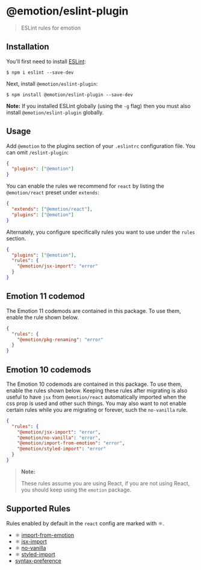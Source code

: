 # @emotion/eslint-plugin

> ESLint rules for emotion

## Installation

You'll first need to install [ESLint](http://eslint.org):

```
$ npm i eslint --save-dev
```

Next, install `@emotion/eslint-plugin`:

```
$ npm install @emotion/eslint-plugin --save-dev
```

**Note:** If you installed ESLint globally (using the `-g` flag) then you must also install `@emotion/eslint-plugin` globally.

## Usage

Add `@emotion` to the plugins section of your `.eslintrc` configuration file. You can omit `/eslint-plugin`:

```json
{
  "plugins": ["@emotion"]
}
```

You can enable the rules we recommend for `react` by listing the `@emotion/react` preset under `extends`:

```json
{
  "extends": ["@emotion/react"],
  "plugins": ["@emotion"]
}
```

Alternately, you configure specifically rules you want to use under the `rules` section.

```json
{
  "plugins": ["@emotion"],
  "rules": {
    "@emotion/jsx-import": "error"
  }
}
```

## Emotion 11 codemod

The Emotion 11 codemods are contained in this package. To use them, enable the rule shown below.

```json
{
  "rules": {
    "@emotion/pkg-renaming": "error"
  }
}
```

## Emotion 10 codemods

The Emotion 10 codemods are contained in this package. To use them, enable the rules shown below. Keeping these rules after migrating is also useful to have `jsx` from `@emotion/react` automatically imported when the css prop is used and other such things. You may also want to not enable certain rules while you are migrating or forever, such the `no-vanilla` rule.

```json
{
  "rules": {
    "@emotion/jsx-import": "error",
    "@emotion/no-vanilla": "error",
    "@emotion/import-from-emotion": "error",
    "@emotion/styled-import": "error"
  }
}
```

> **Note:**
>
> These rules assume you are using React, if you are not using React, you should keep using the `emotion` package.

## Supported Rules

Rules enabled by default in the `react` config are marked with ⚛️.

- ⚛️ [import-from-emotion](https://github.com/emotion-js/emotion/blob/main/packages/eslint-plugin/docs/rules/import-from-emotion.md)
- ⚛️ [jsx-import](https://github.com/emotion-js/emotion/blob/main/packages/eslint-plugin/docs/rules/jsx-import.md)
- ⚛️ [no-vanilla](https://github.com/emotion-js/emotion/blob/main/packages/eslint-plugin/docs/rules/no-vanilla.md)
- ⚛️ [styled-import](https://github.com/emotion-js/emotion/blob/main/packages/eslint-plugin/docs/rules/styled-import.md)
- [syntax-preference](https://github.com/emotion-js/emotion/blob/main/packages/eslint-plugin/docs/rules/syntax-preference.md)
